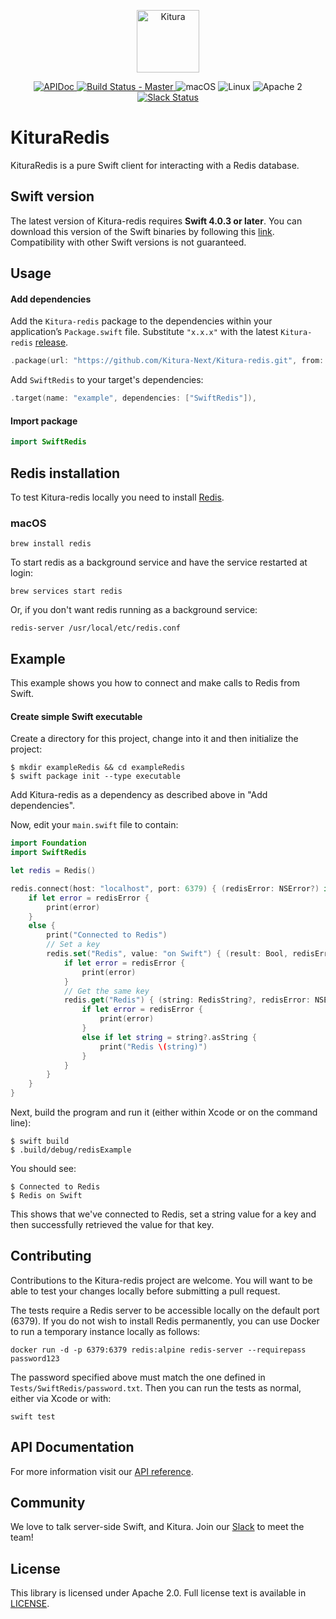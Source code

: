 <p align="center">
    <a href="http://kituranext.org/">
        <img src="https://raw.githubusercontent.com/Kitura-Next/Kitura/master/Sources/Kitura/resources/kitura-bird.svg?sanitize=true" height="100" alt="Kitura">
    </a>
</p>


<p align="center">
    <a href="https://kitura-next.github.io/Kitura-redis/index.html">
    <img src="https://img.shields.io/badge/apidoc-KituraRedis-1FBCE4.svg?style=flat" alt="APIDoc">
    </a>
    <a href="https://travis-ci.org/Kitura-Next/Kitura-redis">
    <img src="https://travis-ci.org/Kitura-Next/Kitura-redis.svg?branch=master" alt="Build Status - Master">
    </a>
    <img src="https://img.shields.io/badge/os-macOS-green.svg?style=flat" alt="macOS">
    <img src="https://img.shields.io/badge/os-linux-green.svg?style=flat" alt="Linux">
    <img src="https://img.shields.io/badge/license-Apache2-blue.svg?style=flat" alt="Apache 2">
    <a href="http://swift-at-ibm-slack.mybluemix.net/">
    <img src="http://swift-at-ibm-slack.mybluemix.net/badge.svg" alt="Slack Status">
    </a>
</p>

# KituraRedis

KituraRedis is a pure Swift client for interacting with a Redis database.

## Swift version
The latest version of Kitura-redis requires **Swift 4.0.3 or later**. You can download this version of the Swift binaries by following this [link](https://swift.org/download/). Compatibility with other Swift versions is not guaranteed.

## Usage

#### Add dependencies

Add the `Kitura-redis` package to the dependencies within your application’s `Package.swift` file. Substitute `"x.x.x"` with the latest `Kitura-redis` [release](https://github.com/Kitura-Next/Kitura-redis/releases).

```swift
.package(url: "https://github.com/Kitura-Next/Kitura-redis.git", from: "x.x.x")
```

Add `SwiftRedis` to your target's dependencies:

```swift
.target(name: "example", dependencies: ["SwiftRedis"]),
```

#### Import package

  ```swift
  import SwiftRedis
  ```

## Redis installation

To test Kitura-redis locally you need to install [Redis](https://redis.io).

### macOS
```
brew install redis
```

To start redis as a background service and have the service restarted at login:
```
brew services start redis
```

Or, if you don't want redis running as a background service:
```
redis-server /usr/local/etc/redis.conf
```

## Example

This example shows you how to connect and make calls to Redis from Swift.

#### Create simple Swift executable

Create a directory for this project, change into it and then initialize the project:
```
$ mkdir exampleRedis && cd exampleRedis
$ swift package init --type executable
```

Add Kitura-redis as a dependency as described above in "Add dependencies".

Now, edit your `main.swift` file to contain:

```swift
import Foundation
import SwiftRedis

let redis = Redis()

redis.connect(host: "localhost", port: 6379) { (redisError: NSError?) in
    if let error = redisError {
        print(error)
    }
    else {
        print("Connected to Redis")
        // Set a key
        redis.set("Redis", value: "on Swift") { (result: Bool, redisError: NSError?) in
            if let error = redisError {
                print(error)
            }
            // Get the same key
            redis.get("Redis") { (string: RedisString?, redisError: NSError?) in
                if let error = redisError {
                    print(error)
                }
                else if let string = string?.asString {
                    print("Redis \(string)")
                }
            }
        }
    }
}
```

Next, build the program and run it (either within Xcode or on the command line):
```
$ swift build
$ .build/debug/redisExample
```

You should see:
```
$ Connected to Redis
$ Redis on Swift
```
This shows that we've connected to Redis, set a string value for a key and then successfully retrieved the value for that key.

## Contributing

Contributions to the Kitura-redis project are welcome.  You will want to be able to test your changes locally before submitting a pull request.

The tests require a Redis server to be accessible locally on the default port (6379).  If you do not wish to install Redis permanently, you can use Docker to run a temporary instance locally as follows:
```
docker run -d -p 6379:6379 redis:alpine redis-server --requirepass password123
```
The password specified above must match the one defined in `Tests/SwiftRedis/password.txt`.  Then you can run the tests as normal, either via Xcode or with:
```
swift test
```

## API Documentation
For more information visit our [API reference](https://kitura-next.github.io/Kitura-redis/index.html).

## Community

We love to talk server-side Swift, and Kitura. Join our [Slack](http://swift-at-ibm-slack.mybluemix.net/) to meet the team!

## License
This library is licensed under Apache 2.0. Full license text is available in [LICENSE](https://github.com/Kitura-Next/Kitura-redis/blob/master/LICENSE.txt).
